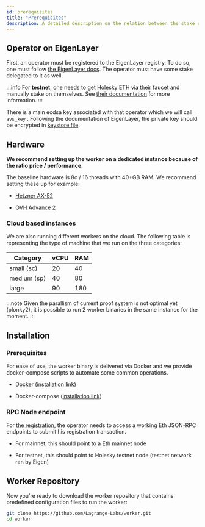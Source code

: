 ```yaml
---
id: prerequisites
title: "Prerequisites"
description: A detailed description on the relation between the stake of an operator and the proof generation tasks it must fulfill
---
```


## Operator on EigenLayer

First, an operator must be registered to the EigenLayer registry. To do so, one must follow [the EigenLayer docs](https://docs.eigenlayer.xyz/eigenlayer/operator-guides/operator-installation#operator-configuration-and-registration). The operator must have some stake delegated to it as well.

:::info
For **testnet**, one needs to get Holesky ETH via their faucet and manually stake on themselves. See [their documentation](https://docs.eigenlayer.xyz/eigenlayer/restaking-guides/restaking-user-guide/stage-2-testnet/obtaining-testnet-eth-and-liquid-staking-tokens-lsts) for more information.
:::

There is a main ecdsa key associated with that operator which we will call `avs_key` . Following the documentation of EigenLayer, the private key should be encrypted in [keystore file](https://goethereumbook.org/keystore/).

## Hardware

**We recommend setting up the worker on a dedicated instance because of the ratio price / performance.**

The baseline hardware is 8c / 16 threads with 40+GB RAM. We recommend setting these up for example:

- [Hetzner AX-52](https://www.hetzner.com/dedicated-rootserver/ax52/)

- [OVH Advance 2](https://www.ovhcloud.com/en/bare-metal/prices/?display=list&range=advance)

### Cloud based instances

We are also running different workers on the cloud. The following table is representing the type of machine that we run on the three categories:

| Category    | vCPU | RAM |
| ----------- | ---- | --- |
| small (sc)  | 20   | 40  |
| medium (sp) | 40   | 80  |
| large       | 90   | 180 |

:::note
Given the parallism of current proof system is not optimal yet (plonky2), it is possible to run 2 worker binaries in the same instance for the moment.
:::

## Installation

### Prerequisites

For ease of use, the worker binary is delivered via Docker and we provide docker-compose scripts to automate some common operations.

- Docker ([installation link](https://docs.docker.com/get-docker/))

- Docker-compose ([installation link](https://docs.docker.com/compose/install/))

### RPC Node endpoint

For [the registration](https://lagrange-labs.gitbook.io/lagrange-v2-1/zk-coprocessor/avs-operators/registration), the operator needs to access a working Eth JSON-RPC endpoints to submit his registration transaction.

- For mainnet, this should point to a Eth mainnet node

- For testnet, this should point to Holesky testnet node (testnet network ran by Eigen)

## Worker Repository

Now you're ready to download the worker repository that contains predefined configuration files to run the worker:

```bash
git clone https://github.com/Lagrange-Labs/worker.git
cd worker
```
